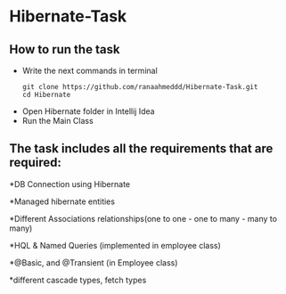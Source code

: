 # Hibernate-Task

## How to run the task
* Write the next commands in terminal 
  ```
  git clone https://github.com/ranaahmeddd/Hibernate-Task.git
  cd Hibernate

  ```
* Open Hibernate folder in Intellij Idea
* Run the Main Class

## The task includes all the requirements that are required:

*DB Connection using Hibernate

*Managed hibernate entities

*Different Associations relationships(one to one - one to many - many to many)

*HQL & Named Queries (implemented in employee class)

*@Basic, and @Transient (in Employee class)

*different cascade types, fetch types

